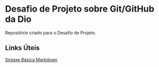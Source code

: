 #  Desafio de Projeto sobre Git/GitHub da Dio
Repositório criado para o Desafio de Projeto.

## Links Úteis
[Sintaxe Básica Markdown](https://www.markdownguide.org/basic-syntax/)

